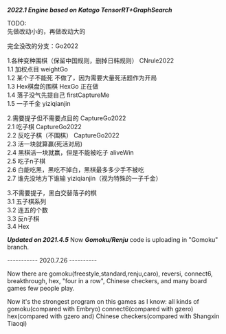 ***2022.1 Engine based on Katago TensorRT+GraphSearch***   

TODO:   
先做改动小的，再做改动大的   
   
完全没改的分支：Go2022   
   
1.各种变种围棋（保留中国规则，删掉日韩规则）   	CNrule2022   
1.1 加权点目																		weightGo   
1.2 某个子不能死 																不做了，因为需要大量死活题作为开局   
1.3 Hex棋盘的围棋																HexGo 正在做   
1.4 落子没气先提自己														firstCaptureMe    
1.5 一子千金																		yiziqianjin   
   
2.需要提子但不需要点目的   											CaptureGo2022   
2.1 吃子棋   																		CaptureGo2022   
2.2 反吃子棋（不围棋）   												CaptureGo2022   
2.3 活一块就算赢(死活对局)																   				   
2.4 黑棋活一块就赢，但是不能被吃子							aliveWin   
2.5 吃子n子棋    
2.6 白能吃黑，黑吃不掉白，黑棋最多多少手不被吃   
2.7 谁先没地方下谁输														yiziqianjin（视为特殊的一子千金）

3.不需要提子，黑白交替落子的棋   								   
3.1 五子棋系列   
3.2 连五的个数   
3.3 反n子棋   
3.4 Hex   



***Updated on 2021.4.5***
Now ***Gomoku/Renju*** code is uploading in "Gomoku" branch.




----------- 2020.7.26 ----------

Now there are gomoku(freestyle,standard,renju,caro), reversi, connect6, breakthrough, hex, "four in a row", Chinese checkers, and many board games few people play.

Now it's the strongest program on this games as I know: 
all kinds of gomoku(compared with Embryo)
connect6(compared with gzero)
hex(compared with gzero and)
Chinese checkers(compared with Shangxin Tiaoqi)

